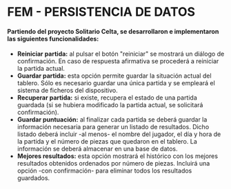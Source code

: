 # FEM - PERSISTENCIA DE DATOS

#### Partiendo del proyecto Solitario Celta, se desarrollaron e implementaron las siguientes funcionalidades:
- **Reiniciar partida:** al pulsar el botón "reiniciar" se mostrará un diálogo de confirmación. En caso de respuesta afirmativa se procederá a reiniciar la partida actual.  
- **Guardar partida:** esta opción permite guardar la situación actual del tablero. Sólo es necesario guardar una única partida y se empleará el sistema de ficheros del dispositivo.  
- **Recuperar partida:** si existe, recupera el estado de una partida guardada (si se hubiera modificado la partida actual, se solicitará confirmación).  
- **Guardar puntuación:** al finalizar cada partida se deberá guardar la información necesaria para generar un listado de resultados. Dicho listado deberá incluir -al menos- el nombre del jugador, el día y hora de la partida y el número de piezas que quedaron en el tablero. La información se deberá almacenar en una base de datos.  
- **Mejores resultados:** esta opción mostrará el histórico con los mejores resultados obtenidos ordenados por número de piezas. Incluirá una opción -con confirmación- para eliminar todos los resultados guardados.